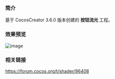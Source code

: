### 简介
基于 CocosCreator 3.6.0 版本创建的 **按钮流光** 工程。

### 效果预览
![image](../../../gif/202202/2022022431.gif)

### 相关链接
https://forum.cocos.org/t/shader/96408